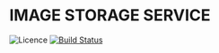 # IMAGE STORAGE SERVICE

![Licence](https://img.shields.io/github/license/rishikeshbedre/image-storage-service)
[![Build Status](https://travis-ci.com/rishikeshbedre/image-storage-service.svg?branch=master)](https://travis-ci.com/rishikeshbedre/image-storage-service)
